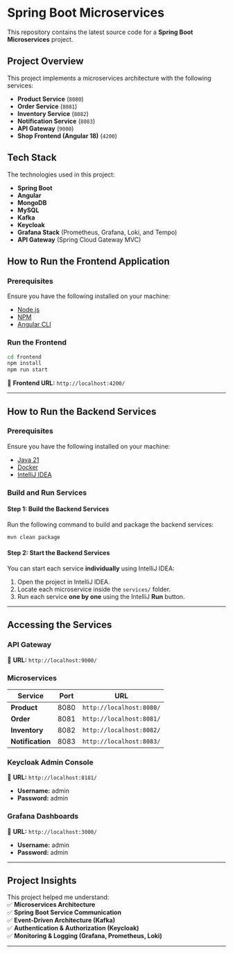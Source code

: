 # **Spring Boot Microservices**  
 
This repository contains the latest source code for a **Spring Boot Microservices** project.  

## **Project Overview**  

This project implements a microservices architecture with the following services:  

- **Product Service** (`8080`)  
- **Order Service** (`8081`)  
- **Inventory Service** (`8082`)  
- **Notification Service** (`8083`)  
- **API Gateway** (`9000`)  
- **Shop Frontend (Angular 18)** (`4200`)  

## **Tech Stack**  

The technologies used in this project:  

- **Spring Boot**  
- **Angular**  
- **MongoDB**  
- **MySQL**  
- **Kafka**  
- **Keycloak**  
- **Grafana Stack** (Prometheus, Grafana, Loki, and Tempo)  
- **API Gateway** (Spring Cloud Gateway MVC)  


## **How to Run the Frontend Application**  

### **Prerequisites**  

Ensure you have the following installed on your machine:  

- [Node.js](https://nodejs.org/)  
- [NPM](https://www.npmjs.com/)  
- [Angular CLI](https://angular.io/cli)  

### **Run the Frontend**  

```sh
cd frontend
npm install
npm run start
```  

📌 **Frontend URL:** `http://localhost:4200/`  

---

## **How to Run the Backend Services**  

### **Prerequisites**  

Ensure you have the following installed on your machine:  

- [Java 21](https://www.oracle.com/java/technologies/javase/jdk21-archive-downloads.html)  
- [Docker](https://www.docker.com/)  
- [IntelliJ IDEA](https://www.jetbrains.com/idea/)  

### **Build and Run Services**  

#### **Step 1: Build the Backend Services**  

Run the following command to build and package the backend services:  

```sh
mvn clean package
```  

#### **Step 2: Start the Backend Services**  

You can start each service **individually** using IntelliJ IDEA:  

1. Open the project in IntelliJ IDEA.  
2. Locate each microservice inside the `services/` folder.  
3. Run each service **one by one** using the IntelliJ **Run** button.  

---

## **Accessing the Services**  

### **API Gateway**  
📌 **URL:** `http://localhost:9000/`  

### **Microservices**  
| Service           | Port  | URL                         |  
|------------------|-------|----------------------------|  
| **Product**      | 8080  | `http://localhost:8080/`   |  
| **Order**        | 8081  | `http://localhost:8081/`   |  
| **Inventory**    | 8082  | `http://localhost:8082/`   |  
| **Notification** | 8083  | `http://localhost:8083/`   |  

### **Keycloak Admin Console**  
📌 **URL:** `http://localhost:8181/`  
- **Username:** admin  
- **Password:** admin  

### **Grafana Dashboards**  
📌 **URL:** `http://localhost:3000/`  
- **Username:** admin  
- **Password:** admin  

---

## **Project Insights**  

This project helped me understand:  
✅ **Microservices Architecture**  
✅ **Spring Boot Service Communication**  
✅ **Event-Driven Architecture (Kafka)**  
✅ **Authentication & Authorization (Keycloak)**  
✅ **Monitoring & Logging (Grafana, Prometheus, Loki)**  

---

